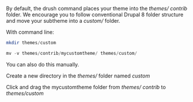 By default, the drush command places your theme into the _themes/_ _contrib_ folder. We encourage you to follow conventional Drupal 8 folder structure and move your subtheme into a _custom/_ folder.

With command line:

```php
mkdir themes/custom
```

```php
mv -v themes/contrib/mycustomtheme/ themes/custom/
```

You can also do this manually.

Create a new directory in the _themes/_ folder named _custom_

Click and drag the mycustomtheme folder from _themes/_ _contrib_ to _themes/custom_